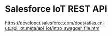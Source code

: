 # Salesforce IoT REST API

https://developer.salesforce.com/docs/atlas.en-us.api_iot.meta/api_iot/intro_swagger_file.htm
